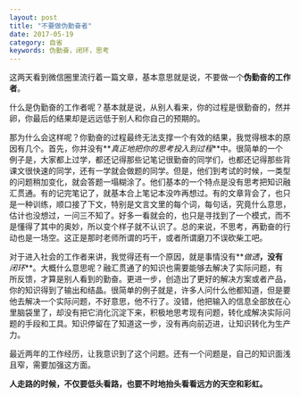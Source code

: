```yaml
---
layout: post
title: "不要做伪勤奋者"
date: 2017-05-19
category: 自省
keywords: 伪勤奋，闭环，思考
---
```


这两天看到微信圈里流行着一篇文章，基本意思就是说，不要做一个**伪勤奋的工作者**。

什么是伪勤奋的工作者呢？基本就是说，从别人看来，你的过程是很勤奋的，然并卵，你最后的结果却是远远低于别人和你自己的预期的。

那为什么会这样呢？你勤奋的过程最终无法支撑一个有效的结果，我觉得根本的原因有几个。首先，你并没有**_真正地把你的思考投入到过程_**中。很简单的一个例子是，大家都上过学，都还记得那些记笔记很勤奋的同学们，也都还记得那些背课文很快速的同学，还有一学就会做题的同学。但是，他们到考试的时候，一类型的问题稍加变化，就会答题一塌糊涂了。他们基本的一个特点是没有思考把知识融汇贯通。有的记完笔记了，就基本合上笔记本没咋再想过。有的文章背会了，也只是一种训练，顺口接了下文，特别是文言文里的每个词，每句话，究竟什么意思，估计也没想过，一问三不知了。好多一看就会的，也只是寻找到了一个模式，而不是懂得了其中的奥妙，所以变个样子就不认识了。总的来说，不思考，再勤奋的行动也是一场空。这正是那时老师所谓的巧干，或者所谓磨刀不误砍柴工吧。

对于进入社会的工作者来讲，我觉得还有一个原因，就是事情没有**_做透_**，没有**_闭环_**。大概什么意思呢？融汇贯通了的知识也需要能够去解决了实际问题，有所反馈，才算是别人看到的勤奋。更进一步，创造出了更好的解决方案或者产品，你的知识得到了输出和结晶。很简单的例子就是，许多人问什么他都知道，但是要他去解决一个实际问题，不好意思，他不行了。没错，他把输入的信息全部放在心里脑袋里了，却没有把它消化沉淀下来，积极地思考现有问题，转化成解决实际问题的手段和工具。知识停留在了知道这一步，没有再向前迈进，让知识转化为生产力。

最近两年的工作经历，让我意识到了这个问题。还有一个问题是，自己的知识面浅且窄，需要加强这方面。

**人走路的时候，不仅要低头看路，也要不时地抬头看看远方的天空和彩虹。**
